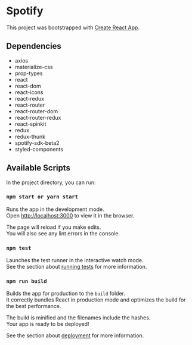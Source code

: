 # Spotify
This project was bootstrapped with [Create React App](https://github.com/facebook/create-react-app).

## Dependencies
  
  - axios
  - materialize-css
  - prop-types
  - react
  - react-dom
  - react-icons
  - react-redux
  - react-router
  - react-router-dom
  - react-router-redux
  - react-spinkit
  - redux
  - redux-thunk
  - spotify-sdk-beta2
  - styled-components

## Available Scripts

In the project directory, you can run:

### `npm start or yarn start`

Runs the app in the development mode.<br>
Open [http://localhost:3000](http://localhost:3000) to view it in the browser.

The page will reload if you make edits.<br>
You will also see any lint errors in the console.

### `npm test`

Launches the test runner in the interactive watch mode.<br>
See the section about [running tests](https://facebook.github.io/create-react-app/docs/running-tests) for more information.

### `npm run build`

Builds the app for production to the `build` folder.<br>
It correctly bundles React in production mode and optimizes the build for the best performance.

The build is minified and the filenames include the hashes.<br>
Your app is ready to be deployed!

See the section about [deployment](https://facebook.github.io/create-react-app/docs/deployment) for more information.

